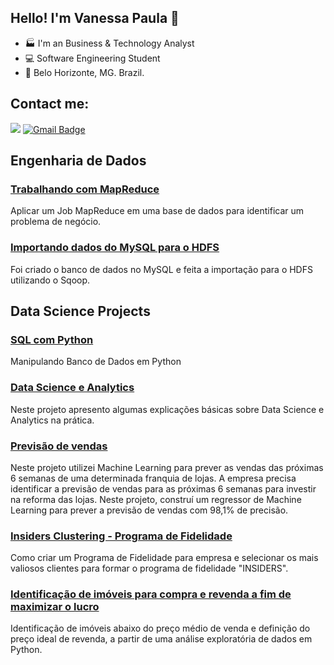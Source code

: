 ## Hello! I'm Vanessa Paula 👋

- 🏭 I'm an Business & Technology Analyst
- 💻 Software Engineering Student
- 📍 Belo Horizonte, MG. Brazil.

## Contact me:
[<img src="https://img.shields.io/badge/linkedin-%230077B5.svg?&style=for-the-badge&logo=linkedin&logoColor=white" />](https://www.linkedin.com/in/vanessa-paula-b826312a/)
[![Gmail Badge](https://img.shields.io/badge/Gmail-D14836?style=for-the-badge&logo=gmail&logoColor=white&link=mailto:vpaula247@gmail.com)](mailto:vpaula247@gmail.com)

## Engenharia de Dados

### [Trabalhando com MapReduce](https://github.com/vpaula07/engenharia_de_dados/tree/main/mapreduce)

Aplicar um Job MapReduce em uma base de dados para identificar um problema de negócio.

### [Importando dados do MySQL para o HDFS](https://github.com/vpaula07/engenharia_de_dados)

Foi criado o banco de dados no MySQL e feita a importação para o HDFS utilizando o Sqoop.

## Data Science Projects

### [SQL com Python](https://github.com/vpaula07/SQL)

Manipulando Banco de Dados em Python

### [Data Science e Analytics](https://github.com/vpaula07/data_analytics)

Neste projeto apresento algumas explicações básicas sobre Data Science e Analytics na prática.

### [Previsão de vendas](https://github.com/vpaula07/RossmannSalesForescast)

Neste projeto utilizei Machine Learning para prever as vendas das próximas 6 semanas de uma determinada franquia de lojas. A empresa precisa identificar a previsão de vendas para as próximas 6 semanas para investir na reforma das lojas. Neste projeto, construí um regressor de Machine Learning para prever a previsão de vendas com 98,1% de precisão.

### [Insiders Clustering - Programa de Fidelidade](https://github.com/vpaula07/InsidersClustering)

 Como criar um Programa de Fidelidade para empresa e selecionar os mais valiosos clientes para formar o programa de fidelidade "INSIDERS". 

### [Identificação de imóveis para compra e revenda a fim de maximizar o lucro ](https://github.com/vpaula07/kc_house_data)

Identificação de imóveis abaixo do preço médio de venda e definição do preço ideal de revenda, a partir de uma análise exploratória de dados em Python.


<!--

## Languages and Tools
[![Top Langs](https://github-readme-stats.vercel.app/api/top-langs/?username=anuraghazra)](https://github.com/anuraghazra/github-readme-stats)
-->
